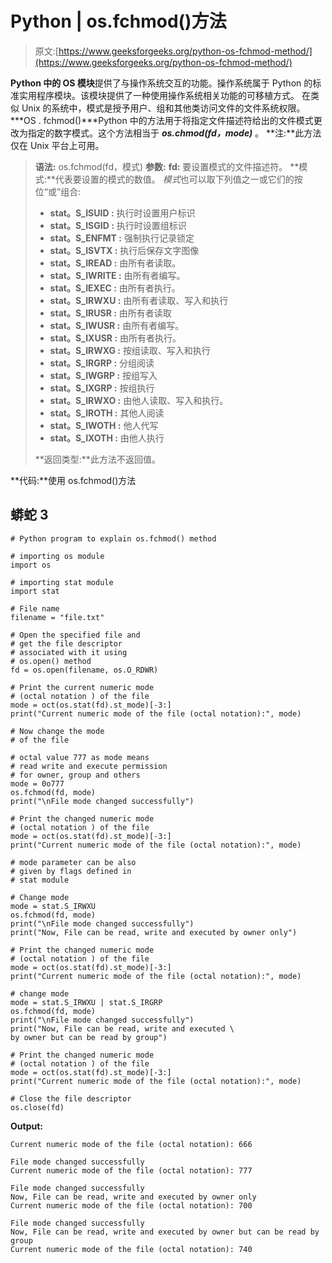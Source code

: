 # Python | os.fchmod()方法

> 原文:[https://www.geeksforgeeks.org/python-os-fchmod-method/](https://www.geeksforgeeks.org/python-os-fchmod-method/)

**Python 中的 OS 模块**提供了与操作系统交互的功能。操作系统属于 Python 的标准实用程序模块。该模块提供了一种使用操作系统相关功能的可移植方式。
在类似 Unix 的系统中，模式是授予用户、组和其他类访问文件的文件系统权限。
***OS . fchmod()***Python 中的方法用于将指定文件描述符给出的文件模式更改为指定的数字模式。这个方法相当于 ***os.chmod(fd，mode)*** 。
**注:**此方法仅在 Unix 平台上可用。

> **语法:** os.fchmod(fd，模式)
> **参数:**
> **fd:** 要设置模式的文件描述符。
> **模式:**代表要设置的模式的数值。
> *模式*也可以取下列值之一或它们的按位“或”组合:
> 
> *   **stat。S_ISUID :** 执行时设置用户标识
> *   **stat。S_ISGID :** 执行时设置组标识
> *   **stat。S_ENFMT :** 强制执行记录锁定
> *   **stat。S_ISVTX :** 执行后保存文字图像
> *   **stat。S_IREAD :** 由所有者读取。
> *   **stat。S_IWRITE :** 由所有者编写。
> *   **stat。S_IEXEC :** 由所有者执行。
> *   **stat。S_IRWXU :** 由所有者读取、写入和执行
> *   **stat。S_IRUSR :** 由所有者读取
> *   **stat。S_IWUSR :** 由所有者编写。
> *   **stat。S_IXUSR :** 由所有者执行。
> *   **stat。S_IRWXG :** 按组读取、写入和执行
> *   **stat。S_IRGRP :** 分组阅读
> *   **stat。S_IWGRP :** 按组写入
> *   **stat。S_IXGRP :** 按组执行
> *   **stat。S_IRWXO :** 由他人读取、写入和执行。
> *   **stat。S_IROTH :** 其他人阅读
> *   **stat。S_IWOTH :** 他人代写
> *   **stat。S_IXOTH :** 由他人执行
> 
> **返回类型:**此方法不返回值。

**代码:**使用 os.fchmod()方法

## 蟒蛇 3

```
# Python program to explain os.fchmod() method

# importing os module
import os

# importing stat module
import stat

# File name
filename = "file.txt"

# Open the specified file and
# get the file descriptor
# associated with it using
# os.open() method
fd = os.open(filename, os.O_RDWR)

# Print the current numeric mode
# (octal notation ) of the file
mode = oct(os.stat(fd).st_mode)[-3:]
print("Current numeric mode of the file (octal notation):", mode)

# Now change the mode
# of the file

# octal value 777 as mode means
# read write and execute permission
# for owner, group and others
mode = 0o777
os.fchmod(fd, mode)
print("\nFile mode changed successfully")

# Print the changed numeric mode
# (octal notation ) of the file
mode = oct(os.stat(fd).st_mode)[-3:]
print("Current numeric mode of the file (octal notation):", mode)

# mode parameter can be also
# given by flags defined in
# stat module

# Change mode
mode = stat.S_IRWXU
os.fchmod(fd, mode)
print("\nFile mode changed successfully")
print("Now, File can be read, write and executed by owner only")

# Print the changed numeric mode
# (octal notation ) of the file
mode = oct(os.stat(fd).st_mode)[-3:]
print("Current numeric mode of the file (octal notation):", mode)

# change mode
mode = stat.S_IRWXU | stat.S_IRGRP
os.fchmod(fd, mode)
print("\nFile mode changed successfully")
print("Now, File can be read, write and executed \
by owner but can be read by group")

# Print the changed numeric mode
# (octal notation ) of the file
mode = oct(os.stat(fd).st_mode)[-3:]
print("Current numeric mode of the file (octal notation):", mode)

# Close the file descriptor
os.close(fd)
```

**Output:** 

```
Current numeric mode of the file (octal notation): 666

File mode changed successfully
Current numeric mode of the file (octal notation): 777

File mode changed successfully
Now, File can be read, write and executed by owner only
Current numeric mode of the file (octal notation): 700

File mode changed successfully
Now, File can be read, write and executed by owner but can be read by group
Current numeric mode of the file (octal notation): 740
```